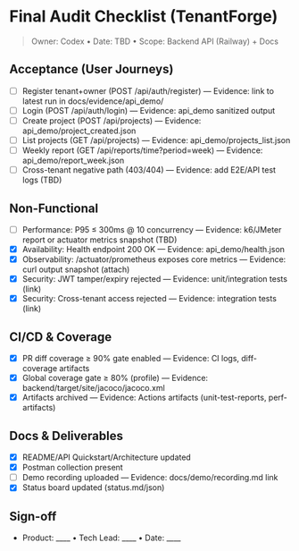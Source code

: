 # Final Audit Checklist (TenantForge)

> Owner: Codex • Date: TBD • Scope: Backend API (Railway) + Docs

## Acceptance (User Journeys)
- [ ] Register tenant+owner (POST /api/auth/register) — Evidence: link to latest run in docs/evidence/api_demo/
- [ ] Login (POST /api/auth/login) — Evidence: api_demo sanitized output
- [ ] Create project (POST /api/projects) — Evidence: api_demo/project_created.json
- [ ] List projects (GET /api/projects) — Evidence: api_demo/projects_list.json
- [ ] Weekly report (GET /api/reports/time?period=week) — Evidence: api_demo/report_week.json
- [ ] Cross-tenant negative path (403/404) — Evidence: add E2E/API test logs (TBD)

## Non-Functional
- [ ] Performance: P95 ≤ 300ms @ 10 concurrency — Evidence: k6/JMeter report or actuator metrics snapshot (TBD)
- [x] Availability: Health endpoint 200 OK — Evidence: api_demo/health.json
- [x] Observability: /actuator/prometheus exposes core metrics — Evidence: curl output snapshot (attach)
- [x] Security: JWT tamper/expiry rejected — Evidence: unit/integration tests (link)
- [x] Security: Cross-tenant access rejected — Evidence: integration tests (link)

## CI/CD & Coverage
- [x] PR diff coverage ≥ 90% gate enabled — Evidence: CI logs, diff-coverage artifacts
- [x] Global coverage gate ≥ 80% (profile) — Evidence: backend/target/site/jacoco/jacoco.xml
- [x] Artifacts archived — Evidence: Actions artifacts (unit-test-reports, perf-artifacts)

## Docs & Deliverables
- [x] README/API Quickstart/Architecture updated
- [x] Postman collection present
- [ ] Demo recording uploaded — Evidence: docs/demo/recording.md link
- [x] Status board updated (status.md/json)

## Sign-off
- Product: ____  •  Tech Lead: ____  •  Date: ____

